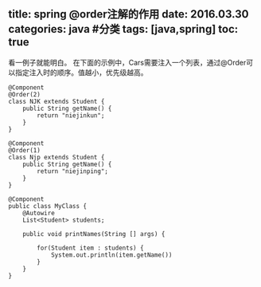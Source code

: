 title: spring @order注解的作用
date: 2016.03.30
categories: java #分类
tags: [java,spring]
toc: true
---

 看一例子就能明白。
 在下面的示例中，Cars需要注入一个列表，通过@Order可以指定注入时的顺序。值越小，优先级越高。

```
@Component
@Order(2)
class NJK extends Student {
    public String getName() {
        return "niejinkun";
    }
}

@Component
@Order(1)
class Njp extends Student {
    public String getName() {
        return "niejinping";
    }
}

@Component
public class MyClass {
    @Autowire
    List<Student> students;

    public void printNames(String [] args) {

        for(Student item : students) {
            System.out.println(item.getName())
        }
    }
}
```
